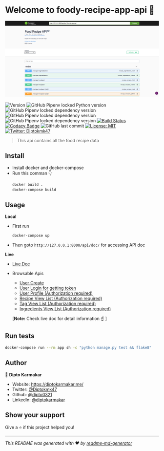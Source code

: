 # Welcome to foody-recipe-app-api 👋

![foody_recipe_api](banner.png)

![Version](https://img.shields.io/badge/version-0.1-blue.svg?cacheSeconds=2592000)
![GitHub Pipenv locked Python version](https://img.shields.io/github/pipenv/locked/python-version/dipto0321/foody-recipe-app-api)
![GitHub Pipenv locked dependency version](https://img.shields.io/github/pipenv/locked/dependency-version/dipto0321/foody-recipe-app-api/django?style=plastic)
![GitHub Pipenv locked dependency version](https://img.shields.io/github/pipenv/locked/dependency-version/dipto0321/foody-recipe-app-api/djangorestframework?style=plastic)
![GitHub Pipenv locked dependency version](https://img.shields.io/github/pipenv/locked/dependency-version/dipto0321/foody-recipe-app-api/gunicorn?style=plastic)
[![Build Status](https://travis-ci.org/dipto0321/foody-recipe-app-api.svg?branch=master)](https://travis-ci.org/dipto0321/foody-recipe-app-api)
[![Codacy Badge](https://api.codacy.com/project/badge/Grade/414457f95b08424689ac40a6d651fa80)](https://www.codacy.com/manual/dipto0321/foody-recipe-app-api?utm_source=github.com&utm_medium=referral&utm_content=dipto0321/foody-recipe-app-api&utm_campaign=Badge_Grade)
![GitHub last commit](https://img.shields.io/github/last-commit/dipto0321/foody-recipe-app-api?style=plastic)
[![License: MIT](https://img.shields.io/badge/License-MIT-yellow.svg)](LICENSE)
[![Twitter: Diptokmk47](https://img.shields.io/twitter/follow/Diptokmk47.svg?style=social)](https://twitter.com/Diptokmk47)

> This api contains all the food recipe data

## Install

-   Install docker and docker-compose
-   Run this comman 👇
    ```sh
    docker build .
    docker-compose build
    ```

## Usage

**Local**

-   First run
    ```sh
    docker-compose up
    ```
-   Then goto `http://127.0.0.1:8000/api/doc/` for accessing API doc

**Live**

-   [Live Doc](https://foody-recipe-app-api.herokuapp.com/api/doc/)
-   Browsable Apis

    -   [User Create](https://foody-recipe-app-api.herokuapp.com/api/user/create/)
    -   [User Login for getting token](https://foody-recipe-app-api.herokuapp.com/api/user/token/)
    -   [User Profile (Authorization required)](https://foody-recipe-app-api.herokuapp.com/api/user/me/)
    -   [Recipe View List (Authorization required)](https://foody-recipe-app-api.herokuapp.com/api/recipe/recipes/)
    -   [Tag View List (Authorization required)](https://foody-recipe-app-api.herokuapp.com/api/recipe/tags/)
    -   [Ingredients View List (Authorization required)](https://foody-recipe-app-api.herokuapp.com/api/recipe/ingredients/)

    [**Note:** Check live doc for detail information ☝️ ]

## Run tests

```sh
docker-compose run --rm app sh -c "python manage.py test && flake8"
```

## Author

👤 **Dipto Karmakar**

-   Website: https://diptokarmakar.me/
-   Twitter: [@Diptokmk47](https://twitter.com/Diptokmk47)
-   Github: [@dipto0321](https://github.com/dipto0321)
-   LinkedIn: [@diptokarmakar](https://linkedin.com/in/diptokarmakar)

## Show your support

Give a ⭐️ if this project helped you!

---

_This README was generated with ❤️ by [readme-md-generator](https://github.com/kefranabg/readme-md-generator)_
